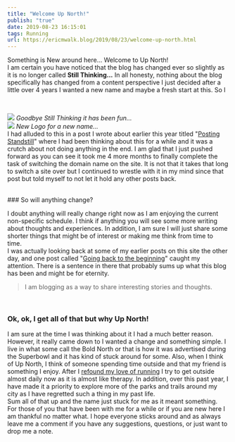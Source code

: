 ```yaml
---
title: "Welcome Up North!"
publish: "true"
date: 2019-08-23 16:15:01
tags: Running
url: https://ericmwalk.blog/2019/08/23/welcome-up-north.html
---
```


Something is New around here... Welcome to Up North!
<br>
I am certain you have noticed that the blog has changed ever so slightly as it is no longer called <strong>Still Thinking...</strong> In all honesty, nothing about the blog specifically has changed from a content perspective I just decided after a little over 4 years I wanted a new name and maybe a fresh start at this. So I

<br>

![](https://ericmwalk.blog/uploads/2021/8a849881a8.jpg)
*Goodbye Still Thinking it has been fun...*
<br>
![](https://ericmwalk.blog/uploads/2021/a050588b21.jpg)
*New Logo for a new name...*
<br>
I had alluded to this in a post I wrote about earlier this year titled "<a href="https://ericmwalk.blog/2019/03/14/posting-standstill.html">Posting Standstill</a>" where I had been thinking about this for a while and it was a crutch about not doing anything in the end. I am glad that I just pushed forward as you can see it took me 4 more months to finally complete the task of switching the domain name on the site. It is not that it takes that long to switch a site over but I continued to wrestle with it in my mind since that post but told myself to not let it hold any other posts back.

<br>
### So will anything change?

I doubt anything will really change right now as I am enjoying the current non-specific schedule. I think if anything you will see some more writing about thoughts and experiences. In addition, I am sure I will just share some shorter things that might be of interest or making me think from time to time.
<br>
I was actually looking back at some of my earlier posts on this site the other day, and one post called "<a href="https://ericmwalk.blog/2014/11/03/starting-from-the.html">Going back to the beginning</a>" caught my attention. There is a sentence in there that probably sums up what this blog has been and might be for eternity.
<br>
>I am blogging as a way to share interesting stories and thoughts.
<br>

### Ok, ok, I get all of that but why Up North!

I am sure at the time I was thinking about it I had a much better reason. However, it really came down to I wanted a change and something simple. I live in what some call the Bold North or that is how it was advertised during the Superbowl and it has kind of stuck around for some. Also, when I think of Up North, I think of someone spending time outside and that my friend is something I enjoy. After I <a href="https://ericmwalk.blog/2016/02/09/back-to-running.html">refound my love of running</a> I try to get outside almost daily now as it is almost like therapy. In addition, over this past year, I have made it a priority to explore more of the parks and trails around my city as I have regretted such a thing in my past life.
<br>
Sum all of that up and the name just stuck for me as it meant something.
<br>
For those of you that have been with me for a while or if you are new here I am thankful no matter what. I hope everyone sticks around and as always leave me a comment if you have any suggestions, questions, or just want to drop me a note.